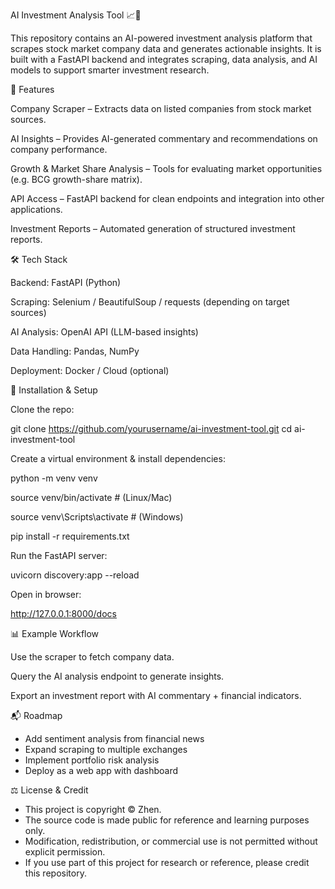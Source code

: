 AI Investment Analysis Tool 📈🤖

This repository contains an AI-powered investment analysis platform that scrapes stock market company data and generates actionable insights.
It is built with a FastAPI backend and integrates scraping, data analysis, and AI models to support smarter investment research.

🚀 Features

Company Scraper – Extracts data on listed companies from stock market sources.

AI Insights – Provides AI-generated commentary and recommendations on company performance.

Growth & Market Share Analysis – Tools for evaluating market opportunities (e.g. BCG growth-share matrix).

API Access – FastAPI backend for clean endpoints and integration into other applications.

Investment Reports – Automated generation of structured investment reports.

🛠️ Tech Stack

Backend: FastAPI (Python)

Scraping: Selenium / BeautifulSoup / requests (depending on target sources)

AI Analysis: OpenAI API (LLM-based insights)

Data Handling: Pandas, NumPy

Deployment: Docker / Cloud (optional)

🔧 Installation & Setup

Clone the repo:

git clone https://github.com/yourusername/ai-investment-tool.git
cd ai-investment-tool


Create a virtual environment & install dependencies:

python -m venv venv

source venv/bin/activate   # (Linux/Mac)

source venv\Scripts\activate      # (Windows)

pip install -r requirements.txt


Run the FastAPI server:

uvicorn discovery:app --reload


Open in browser:

http://127.0.0.1:8000/docs

📊 Example Workflow

Use the scraper to fetch company data.

Query the AI analysis endpoint to generate insights.

Export an investment report with AI commentary + financial indicators.

📬 Roadmap

 - Add sentiment analysis from financial news
 - Expand scraping to multiple exchanges
 - Implement portfolio risk analysis
 - Deploy as a web app with dashboard

⚖️ License & Credit

- This project is copyright © Zhen.
- The source code is made public for reference and learning purposes only.
- Modification, redistribution, or commercial use is not permitted without explicit permission.
- If you use part of this project for research or reference, please credit this repository.
